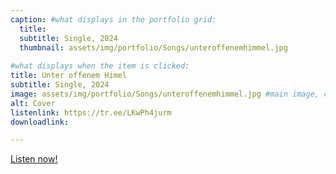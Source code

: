 ```yaml
---
caption: #what displays in the portfolio grid:
  title: 
  subtitle: Single, 2024
  thumbnail: assets/img/portfolio/Songs/unteroffenemhimmel.jpg
  
#what displays when the item is clicked:
title: Unter offenem Himel
subtitle: Single, 2024
image: assets/img/portfolio/Songs/unteroffenemhimmel.jpg #main image, can be a link or a file in assets/img/portfolio
alt: Cover
listenlink: https://tr.ee/LKwPh4jurm
downloadlink: 

---
```


<a href="https://tr.ee/LKwPh4jurm">Listen now!</a>


